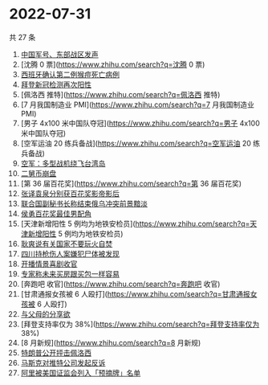 # 2022-07-31

共 27 条

<!-- BEGIN -->
<!-- 最后更新时间 Sun Jul 31 2022 23:04:19 GMT+0800 (China Standard Time) -->

1. [中国军号、东部战区发声](https://www.zhihu.com/search?q=中国军号、东部战区发声)
1. [沈腾 0 票](https://www.zhihu.com/search?q=沈腾 0 票)
1. [西班牙确认第二例猴痘死亡病例](https://www.zhihu.com/search?q=西班牙确认第二例猴痘死亡病例)
1. [拜登新冠检测再次阳性](https://www.zhihu.com/search?q=拜登新冠检测再次阳性)
1. [佩洛西 推特](https://www.zhihu.com/search?q=佩洛西 推特)
1. [7 月我国制造业 PMI](https://www.zhihu.com/search?q=7 月我国制造业 PMI)
1. [男子 4x100 米中国队夺冠](https://www.zhihu.com/search?q=男子 4x100 米中国队夺冠)
1. [空军运油 20 练兵备战](https://www.zhihu.com/search?q=空军运油 20 练兵备战)
1. [空军：多型战机绕飞台湾岛](https://www.zhihu.com/search?q=空军：多型战机绕飞台湾岛)
1. [二舅币崩盘](https://www.zhihu.com/search?q=二舅币崩盘)
1. [第 36 届百花奖](https://www.zhihu.com/search?q=第 36 届百花奖)
1. [张译袁泉分别获百花奖影帝影后](https://www.zhihu.com/search?q=张译袁泉分别获百花奖影帝影后)
1. [联合国副秘书长称结束俄乌冲突前景黯淡](https://www.zhihu.com/search?q=联合国副秘书长称结束俄乌冲突前景黯淡)
1. [侯勇百花奖最佳男配角](https://www.zhihu.com/search?q=侯勇百花奖最佳男配角)
1. [天津新增阳性 5 例均为地铁安检员](https://www.zhihu.com/search?q=天津新增阳性 5 例均为地铁安检员)
1. [耿爽说有关国家不要玩火自焚](https://www.zhihu.com/search?q=耿爽说有关国家不要玩火自焚)
1. [四川持枪伤人案嫌犯尸体被发现](https://www.zhihu.com/search?q=四川持枪伤人案嫌犯尸体被发现)
1. [开播情景喜剧收官](https://www.zhihu.com/search?q=开播情景喜剧收官)
1. [专家称未来买房跟买包一样容易](https://www.zhihu.com/search?q=专家称未来买房跟买包一样容易)
1. [奔跑吧 收官](https://www.zhihu.com/search?q=奔跑吧 收官)
1. [甘肃通报女孩被 6 人殴打](https://www.zhihu.com/search?q=甘肃通报女孩被 6 人殴打)
1. [与父母的分享欲](https://www.zhihu.com/search?q=与父母的分享欲)
1. [拜登支持率仅为 38%](https://www.zhihu.com/search?q=拜登支持率仅为 38%)
1. [8 月新规](https://www.zhihu.com/search?q=8 月新规)
1. [特朗普公开抨击佩洛西](https://www.zhihu.com/search?q=特朗普公开抨击佩洛西)
1. [马斯克对推特公司发起反诉](https://www.zhihu.com/search?q=马斯克对推特公司发起反诉)
1. [阿里被美国证监会列入「预摘牌」名单](https://www.zhihu.com/search?q=阿里被美国证监会列入「预摘牌」名单)

<!-- END -->
